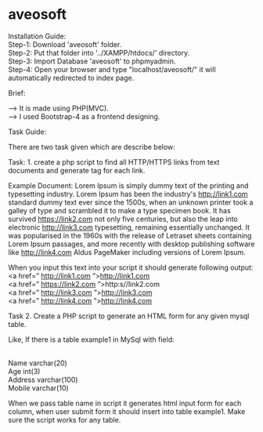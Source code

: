 # aveosoft

Installation Guide:<br>
Step-1: Download 'aveosoft' folder. <br>
Step-2: Put that folder into '../XAMPP/htdocs/' directory.<br>
Step-3: Import Database 'aveosoft' to phpmyadmin.<br>
Step-4: Open your browser and type "localhost/aveosoft/" it will automatically redirected to index page.<br>

Brief:

--> It is made using PHP(MVC). <br>
--> I used Bootstrap-4 as a frontend designing.<br>

Task Guide:<br>

There are two task given which are describe below:<br>

Task: 1. create a php script to find all HTTP/HTTPS links from text documents and generate
<a> tag for each link.<br>
  
Example Document: Lorem Ipsum is simply dummy text of the printing and typesetting
industry. Lorem Ipsum has been the industry's http://link1.com standard dummy text ever
since the 1500s, when an unknown printer took a galley of type and scrambled it to make a
type specimen book. It has survived https://link2.com not only five centuries, but also the
leap into electronic http://link3.com typesetting, remaining essentially unchanged. It was
popularised in the 1960s with the release of Letraset sheets containing Lorem Ipsum
passages, and more recently with desktop publishing software like http://link4.com Aldus
PageMaker including versions of Lorem Ipsum.<br>

When you input this text into your script it should generate following output:<br>
<a href=” http://link1.com ”>http://link1.com</a><br>
<a href=” https://link2.com ”>http:s//link2.com</a><br>
<a href=” http://link3.com ”>http://link3.com</a><br>
<a href=” http://link4.com ”>http://link4.com</a><br>


Task 2. Create a PHP script to generate an HTML form for any given mysql table.<br>

Like, If there is a table example1 in MySql with field:<br><br>

Name varchar(20)<br>
Age int(3)<br>
Address varchar(100)<br>
Mobile varchar(10)<br>

When we pass table name in script it generates html input form for each column, when user
submit form it should insert into table example1. Make sure the script works for any table.
